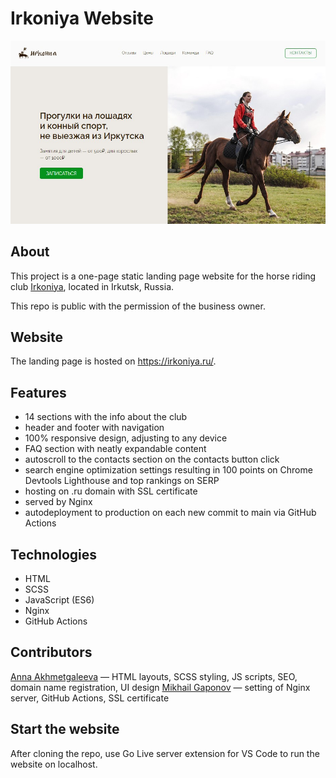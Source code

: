 # Irkoniya Website

![Irkoniya website screenshot](/readme_demo_pic.jpg)

## About

This project is a one-page static landing page website for the horse riding club [Irkoniya](https://www.instagram.com/kskirkoniya/), located in Irkutsk, Russia.

This repo is public with the permission of the business owner.

## Website

The landing page is hosted on https://irkoniya.ru/.

## Features

- 14 sections with the info about the club
- header and footer with navigation
- 100% responsive design, adjusting to any device
- FAQ section with neatly expandable content
- autoscroll to the contacts section on the contacts button click
- search engine optimization settings resulting in 100 points on Chrome Devtools Lighthouse and top rankings on SERP
- hosting on .ru domain with SSL certificate
- served by Nginx
- autodeployment to production on each new commit to main via GitHub Actions

## Technologies

- HTML
- SCSS
- JavaScript (ES6)
- Nginx
- GitHub Actions

## Contributors

[Anna Akhmetgaleeva](https://github.com/anna-akhmet) — HTML layouts, SCSS styling, JS scripts, SEO, domain name registration, UI design
[Mikhail Gaponov](https://github.com/Contrigra) — setting of Nginx server, GitHub Actions, SSL certificate

## Start the website

After cloning the repo, use Go Live server extension for VS Code to run the website on localhost.
